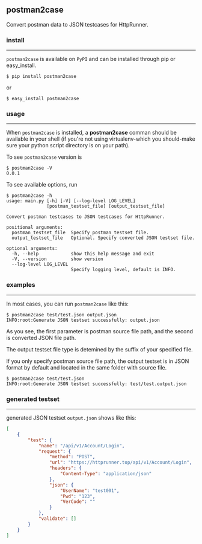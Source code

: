 ## postman2case

Convert postman data to JSON testcases for HttpRunner.



### install

------

``postman2case`` is available on `PyPI`  and can be installed through pip or easy_install.

```shell
$ pip install postman2case
```

 or

```shell
$ easy_install postman2case
```

### usage

------

When ``postman2case`` is installed, a **postman2case** comman should be available in your shell (if you're not using virtualenv-which you should-make  sure your python script directory is on your path).

To see ``postman2case`` version is 

```shell
$ postman2case -V
0.0.1
```

To see available options, run

```shell
$ postman2case -h
usage: main.py [-h] [-V] [--log-level LOG_LEVEL]
               [postman_testset_file] [output_testset_file]

Convert postman testcases to JSON testcases for HttpRunner.

positional arguments:
  postman_testset_file  Specify postman testset file.
  output_testset_file   Optional. Specify converted JSON testset file.

optional arguments:
  -h, --help            show this help message and exit
  -V, --version         show version
  --log-level LOG_LEVEL
                        Specify logging level, default is INFO.
```

### examples

------

In most cases, you can run ``postman2case`` like this:

```shell
$ postman2case test/test.json output.json
INFO:root:Generate JSON testset successfully: output.json
```

As you see, the first parameter is postman source file path, and the second is converted JSON file path.

The output testset file type is detemined by the suffix of your specified file.

If you only specify postman source file path, the output testset is in JSON format by default and located in the same folder with source file.

```shell
$ postman2case test/test.json
INFO:root:Generate JSON testset successfully: test/test.output.json
```

### generated testset

------

generated JSON testset ``output.json`` shows like this:

```json
[
    {
        "test": {
            "name": "/api/v1/Account/Login",
            "request": {
                "method": "POST",
                "url": "https://httprunner.top/api/v1/Account/Login",
                "headers": {
                    "Content-Type": "application/json"
                },
                "json": {
                    "UserName": "test001",
                    "Pwd": "123",
                    "VerCode": ""
                }
            },
            "validate": []
        }
    }
]
```

